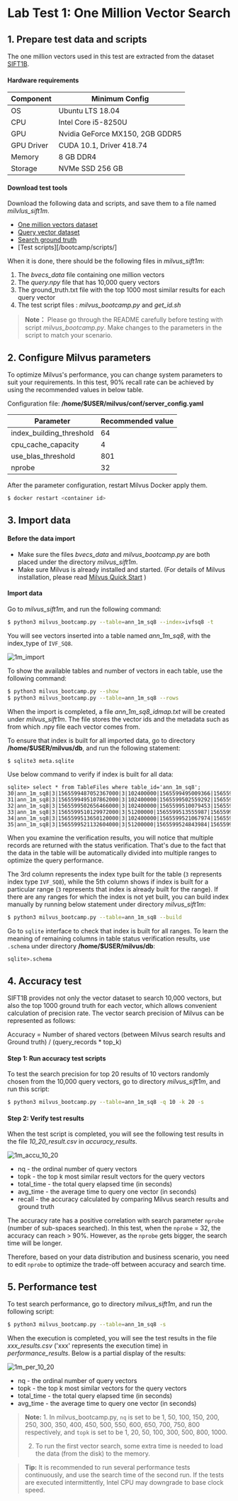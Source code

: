 # Lab Test 1: One Million Vector Search

## 1. Prepare test data and scripts

The one million vectors used in this test are extracted from the dataset [SIFT1B](http://corpus-texmex.irisa.fr/).

#### Hardware requirements

| Component           | Minimum Config                |
| ------------------ | -------------------------- |
| OS            | Ubuntu LTS 18.04 |
| CPU           | Intel Core i5-8250U           |
| GPU           | Nvidia GeForce MX150, 2GB GDDR5  |
| GPU Driver    | CUDA 10.1, Driver 418.74 |
| Memory        | 8 GB DDR4          |
| Storage       | NVMe SSD 256 GB             |

#### Download test tools

Download the following data and scripts, and save them to a file named *milvlus_sift1m*.

- [One million vectors dataset](https://pan.baidu.com/s/1nVIIxO8MnOle339iYs2dUw)
- [Query vector dataset](https://pan.baidu.com/s/1mBRM1cJZ6QWehDuddOYl4A)
- [Search ground truth](https://pan.baidu.com/s/1-95nJvW3vx2Cq9wqBWOFaA) 
- [Test scripts][/bootcamp/scripts/]

When it is done, there should be the following files in *milvus_sift1m*:

1. The *bvecs_data* file containing one million vectors
2. The *query.npy* file that has 10,000 query vectors
3. The ground_truth.txt file with the top 1000 most similar results for each query vector
4. The test script files : *milvus_bootcamp.py* and *get_id.sh*

> **Note：** Please go through the README carefully before testing with script *milvus_bootcamp.py*. Make changes to the parameters in the script to match your scenario.

## 2. Configure Milvus parameters

To optimize Milvus's performance, you can change system parameters to suit your requirements. In this test, 90% recall rate can be achieved by using the recommended values in below table. 

Configuration file: **/home/$USER/milvus/conf/server_config.yaml**

|         Parameter         | Recommended value |
| ---------------------- | ---- |
| index_building_threshold |   64   |
|    cpu_cache_capacity    |   4    |
|    use_blas_threshold    |  801   |
|          nprobe          |   32   |

After the parameter configuration, restart Milvus Docker apply them.

```bash
$ docker restart <container id>
```

## 3. Import data

#### Before the data import

- Make sure the files *bvecs_data* and *milvus_bootcamp.py* are both placed under the directory *milvus_sift1m*. 
- Make sure Milvus is already installed and started. (For details of Milvus installation, please read [Milvus Quick Start](../milvus101/quickstart.md) )

#### Import data

Go to *milvus_sift1m*, and run the following command:

```bash
$ python3 milvus_bootcamp.py --table=ann_1m_sq8 --index=ivfsq8 -t
```

You will see vectors inserted into a table named *ann_1m_sq8*, with the index_type of `IVF_SQ8`. 

![1m_import](pic/1m_import.png)

To show the available tables and number of vectors in each table, use the following command:

```bash
$ python3 milvus_bootcamp.py --show
$ python3 milvus_bootcamp.py --table=ann_1m_sq8 --rows
```

When the import is completed, a file *ann_1m_sq8_idmap.txt* will be created under *milvus_sift1m*. The file stores the vector ids and the metadata such as from which .npy file each vector comes from.   

To ensure that index is built for all imported data, go to directory  **/home/$USER/milvus/db**, and run the following statement:

```bash
$ sqlite3 meta.sqlite
```

Use below command to verify if index is built for all data:

```sqlite
sqlite> select * from TableFiles where table_id='ann_1m_sq8';
30|ann_1m_sq8|3|1565599487052367000|3|102400000|1565599495009366|1565599487052372|1190712
31|ann_1m_sq8|3|1565599495107862000|3|102400000|1565599502559292|1565599495107863|1190712
32|ann_1m_sq8|3|1565599502656466000|3|102400000|1565599510079453|1565599502656467|1190712
33|ann_1m_sq8|3|1565599510129972000|3|51200000|1565599513555987|1565599510129973|1190712
34|ann_1m_sq8|3|1565599513650120000|3|102400000|1565599521067974|1565599513650121|1190712
35|ann_1m_sq8|3|1565599521132604000|3|51200000|1565599524843984|1565599521132605|1190712
```

When you examine the verification results, you will notice that multiple records are returned with the status verification. That's due to the fact that the data in the table will be automatically divided into multiple ranges to optimize the query performance. 

The 3rd column represents the index type built for the table (`3` represents index type `IVF_SQ8`), while the 5th column shows if index is built for a particular range (`3` represents that index is already built for the range). If there are any ranges for which the index is not yet built, you can build index manually by running below statement under directory *milvus_sift1m*:

```bash
$ python3 milvus_bootcamp.py --table=ann_1m_sq8 --build
```

Go to `sqlite` interface to check that index is built for all ranges. To learn the meaning of remaining columns in table status verification results, use `.schema` under directory **/home/$USER/milvus/db**:

```sqlite
sqlite>.schema
```

## 4. Accuracy test

SIFT1B provides not only the vector dataset to search 10,000 vectors, but also the top 1000 ground truth for each vector, which allows convenient calculation of precision rate. The vector search precision of Milvus can be represented as follows:

Accuracy = Number of shared vectors (between Milvus search results and Ground truth) / (query_records * top_k)

#### Step 1: Run accuracy test scripts

To test the search precision for top 20 results of 10 vectors randomly chosen from the 10,000 query vectors, go to directory *milvus_sift1m*, and run this script:

```bash
$ python3 milvus_bootcamp.py --table=ann_1m_sq8 -q 10 -k 20 -s
```

#### Step 2: Verify test results

When the test script is completed, you will see the following test results in the file *10_20_result.csv* in *accuracy_results*. 

![1m_accu_10_20](pic/1m_accu_10_20.png)

- nq - the ordinal number of query vectors
- topk - the top k most similar result vectors for the query vectors 
- total_time - the total query elapsed time (in seconds)
- avg_time - the average time to query one vector (in seconds)
- recall - the accuracy calculated by comparing Milvus search results and ground truth

The accuracy rate has a positive correlation with search parameter `nprobe` (number of sub-spaces searched). In this test, when the `nprobe` = 32, the accuracy can reach > 90%.  However, as the `nprobe` gets bigger, the search time will be longer. 

Therefore, based on your data distribution and business scenario, you need to edit `nprobe` to optimize the trade-off between accuracy and search time. 

## 5. Performance test

To test search performance, go to directory *milvus_sift1m*, and run the following script: 

```bash
$ python3 milvus_bootcamp.py --table=ann_1m_sq8 -s
```

When the execution is completed, you will see the test results in the file *xxx_results.csv* ('xxx' represents the execution time) in *performance_results*. Below is a partial display of the results:

![1m_per_10_20](pic/1m_per_10_20.png)

- nq - the ordinal number of query vectors
- topk - the top k most similar vectors for the query vectors 
- total_time - the total query elapsed time (in seconds)
- avg_time - the average time to query one vector (in seconds)

> **Note:** 1. In milvus_bootcamp.py, `nq` is set to be 1, 50, 100, 150, 200, 250, 300, 350, 400, 450, 500, 550, 600, 650, 700, 750, 800 respectively, and `topk` is set to be 1, 20, 50, 100, 300, 500, 800, 1000. 
>
> 2. To run the first vector search, some extra time is needed to load the data (from the disk) to the memory.

> **Tip:** It is recommended to run several performance tests continuously, and use the search time of the second run. If the tests are executed intermittently, Intel CPU may downgrade to base clock speed.